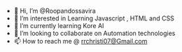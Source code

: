 - 👋 Hi, I’m @Roopandossavira
- 👀 I’m interested in Learning Javascript , HTML and CSS
- 🌱 I’m currently learning Kore AI
- 💞️ I’m looking to collaborate on Automation technologies
- 📫 How to reach me @ rrchristi07@Gmail.com

<!---
Roopandossavira/Roopandossavira is a ✨ special ✨ repository because its `README.md` (this file) appears on your GitHub profile.
You can click the Preview link to take a look at your changes.
--->
